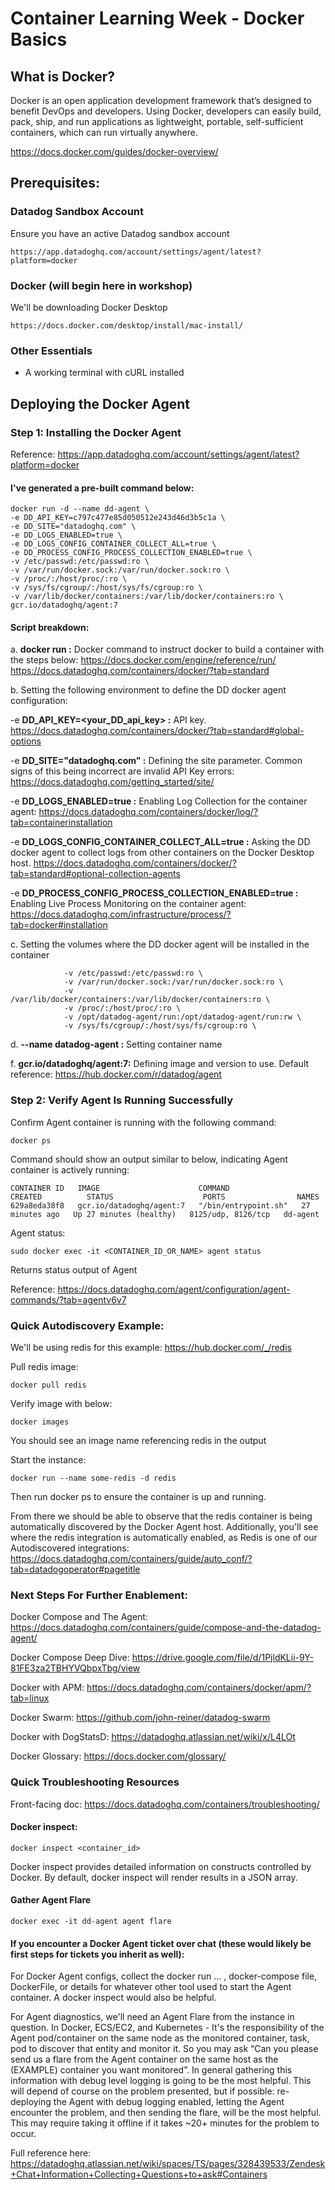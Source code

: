 # Container Learning Week - Docker Basics

## What is Docker?
Docker is an open application development framework that’s designed to benefit DevOps and developers. Using Docker, developers can easily build, pack, ship, and run applications as lightweight, portable, self-sufficient containers, which can run virtually anywhere.

https://docs.docker.com/guides/docker-overview/

## Prerequisites:

### Datadog Sandbox Account

Ensure you have an active Datadog sandbox account
```
https://app.datadoghq.com/account/settings/agent/latest?platform=docker
```

### Docker (will begin here in workshop)

We'll be downloading Docker Desktop
```
https://docs.docker.com/desktop/install/mac-install/
```

### Other Essentials

- A working terminal with cURL installed


## Deploying the Docker Agent

### Step 1: Installing the Docker Agent

Reference: https://app.datadoghq.com/account/settings/agent/latest?platform=docker

#### I've generated a pre-built command below:
```
docker run -d --name dd-agent \
-e DD_API_KEY=c797c477e85d050512e243d46d3b5c1a \
-e DD_SITE="datadoghq.com" \
-e DD_LOGS_ENABLED=true \
-e DD_LOGS_CONFIG_CONTAINER_COLLECT_ALL=true \
-e DD_PROCESS_CONFIG_PROCESS_COLLECTION_ENABLED=true \
-v /etc/passwd:/etc/passwd:ro \
-v /var/run/docker.sock:/var/run/docker.sock:ro \
-v /proc/:/host/proc/:ro \
-v /sys/fs/cgroup/:/host/sys/fs/cgroup:ro \
-v /var/lib/docker/containers:/var/lib/docker/containers:ro \
gcr.io/datadoghq/agent:7
```
#### Script breakdown: 

a.  **docker run \:** Docker command to instruct docker to build a container with the steps below: 
https://docs.docker.com/engine/reference/run/  
https://docs.datadoghq.com/containers/docker/?tab=standard 

        
b. Setting the following environment to define the DD docker agent configuration:

-e **DD_API_KEY=<your_DD_api_key> \:** API key. https://docs.datadoghq.com/containers/docker/?tab=standard#global-options 
           
-e **DD_SITE="datadoghq.com" \:** Defining the site parameter. Common signs of this being incorrect are invalid API Key errors: https://docs.datadoghq.com/getting_started/site/
           
-e **DD_LOGS_ENABLED=true \:** Enabling Log Collection for the container agent: https://docs.datadoghq.com/containers/docker/log/?tab=containerinstallation
           
-e **DD_LOGS_CONFIG_CONTAINER_COLLECT_ALL=true \:** Asking the DD docker agent to collect logs from other containers on the Docker Desktop host. https://docs.datadoghq.com/containers/docker/?tab=standard#optional-collection-agents 
           
-e **DD_PROCESS_CONFIG_PROCESS_COLLECTION_ENABLED=true \:** Enabling Live Process Monitoring on the container agent: https://docs.datadoghq.com/infrastructure/process/?tab=docker#installation

           
c. Setting the volumes where the DD docker agent will be installed in the container
```
            -v /etc/passwd:/etc/passwd:ro \
            -v /var/run/docker.sock:/var/run/docker.sock:ro \
            -v /var/lib/docker/containers:/var/lib/docker/containers:ro \
            -v /proc/:/host/proc/:ro \
            -v /opt/datadog-agent/run:/opt/datadog-agent/run:rw \
            -v /sys/fs/cgroup/:/host/sys/fs/cgroup:ro \
```
            
d. **--name datadog-agent \:** Setting container name

        
f. **gcr.io/datadoghq/agent:7:** Defining image and version to use. Default reference: https://hub.docker.com/r/datadog/agent 

### Step 2: Verify Agent Is Running Successfully

Confirm Agent container is running with the following command:
```
docker ps
```
Command should show an output similar to below, indicating Agent container is actively running:
```
CONTAINER ID   IMAGE                      COMMAND                CREATED          STATUS                    PORTS                NAMES
629a8eda38f8   gcr.io/datadoghq/agent:7   "/bin/entrypoint.sh"   27 minutes ago   Up 27 minutes (healthy)   8125/udp, 8126/tcp   dd-agent
```

Agent status:
```
sudo docker exec -it <CONTAINER_ID_OR_NAME> agent status
```
Returns status output of Agent

Reference: https://docs.datadoghq.com/agent/configuration/agent-commands/?tab=agentv6v7

### Quick Autodiscovery Example:

We'll be using redis for this example: https://hub.docker.com/_/redis

Pull redis image:
```
docker pull redis
```

Verify image with below:
```
docker images
```
You should see an image name referencing redis in the output

Start the instance:
```
docker run --name some-redis -d redis
```
Then run docker ps to ensure the container is up and running.

From there we should be able to observe that the redis container is being automatically discovered by the Docker Agent host. Additionally, you'll see where the redis integration is automatically enabled, as Redis is one of our Autodiscovered integrations: https://docs.datadoghq.com/containers/guide/auto_conf/?tab=datadogoperator#pagetitle



### Next Steps For Further Enablement:

Docker Compose and The Agent: https://docs.datadoghq.com/containers/guide/compose-and-the-datadog-agent/

Docker Compose Deep Dive: https://drive.google.com/file/d/1PjldKLii-9Y-81FE3za2TBHYVQbpxTbg/view

Docker with APM: https://docs.datadoghq.com/containers/docker/apm/?tab=linux

Docker Swarm: https://github.com/john-reiner/datadog-swarm

Docker with DogStatsD: https://datadoghq.atlassian.net/wiki/x/L4LOt

Docker Glossary: https://docs.docker.com/glossary/


### Quick Troubleshooting Resources

Front-facing doc: https://docs.datadoghq.com/containers/troubleshooting/

#### Docker inspect:
```
docker inspect <container_id>
```
Docker inspect provides detailed information on constructs controlled by Docker. By default, docker inspect will render results in a JSON array.

#### Gather Agent Flare
```
docker exec -it dd-agent agent flare
```

#### If you encounter a Docker Agent ticket over chat (these would likely be first steps for tickets you inherit as well):
For Docker Agent configs, collect the docker run ... , docker-compose file, DockerFile, or details for whatever other tool used to start the Agent container. A docker inspect <Agent Container> would also be helpful.

For Agent diagnostics, we'll need an Agent Flare from the instance in question. In Docker, ECS/EC2, and Kubernetes - It's the responsibility of the Agent pod/container on the same node as the monitored container, task, pod to discover that entity and monitor it. So you may ask “Can you please send us a flare from the Agent container on the same host as the (EXAMPLE) container you want monitored”. In general gathering this information with debug level logging is going to be the most helpful. This will depend of course on the problem presented, but if possible: re-deploying the Agent with debug logging enabled, letting the Agent encounter the problem, and then sending the flare, will be the most helpful. This may require taking it offline if it takes ~20+ minutes for the problem to occur.

Full reference here: https://datadoghq.atlassian.net/wiki/spaces/TS/pages/328439533/Zendesk+Chat+Information+Collecting+Questions+to+ask#Containers








